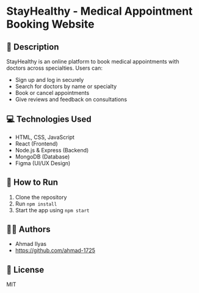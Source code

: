 # StayHealthy - Medical Appointment Booking Website

## 📌 Description
StayHealthy is an online platform to book medical appointments with doctors across specialties. Users can:
- Sign up and log in securely
- Search for doctors by name or specialty
- Book or cancel appointments
- Give reviews and feedback on consultations

## 💻 Technologies Used
- HTML, CSS, JavaScript
- React (Frontend)
- Node.js & Express (Backend)
- MongoDB (Database)
- Figma (UI/UX Design)

## 🔧 How to Run
1. Clone the repository
2. Run `npm install`
3. Start the app using `npm start`

## 🧑‍💻 Authors
- Ahmad Ilyas
- https://github.com/ahmad-1725

## 📄 License
MIT
